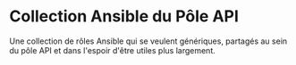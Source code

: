 # Collection Ansible du Pôle API

Une collection de rôles Ansible qui se veulent génériques, partagés au sein du
pôle API et dans l'espoir d'être utiles plus largement.
